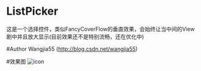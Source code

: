 # ListPicker
这是一个选择控件，类似FancyCoverFlow的垂直效果，会始终让当中间的View剧中并且放大显示(目前效果还不是特别流畅，还在优化中)

#Author
Wangjia55 (http://blog.csdn.net/wangjia55)

#效果图
![icon](https://github.com/wangjia55/ListPicker/blob/master/screen_shot.png)
